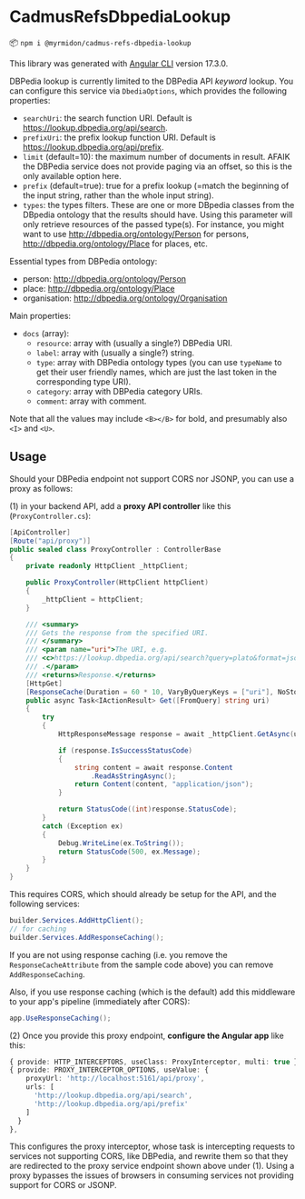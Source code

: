 # CadmusRefsDbpediaLookup

📦 `npm i @myrmidon/cadmus-refs-dbpedia-lookup`

This library was generated with [Angular CLI](https://github.com/angular/angular-cli) version 17.3.0.

DBPedia lookup is currently limited to the DBPedia API _keyword_ lookup. You can configure this service via `DbediaOptions`, which provides the following properties:

- `searchUri`: the search function URI. Default is <https://lookup.dbpedia.org/api/search>.
- `prefixUri`: the prefix lookup function URI. Default is <https://lookup.dbpedia.org/api/prefix>.
- `limit` (default=10): the maximum number of documents in result. AFAIK the DBPedia service does not provide paging via an offset, so this is the only available option here.
- `prefix` (default=true): true for a prefix lookup (=match the beginning of the input string, rather than the whole input string).
- `types`: the types filters. These are one or more DBpedia classes from the DBpedia ontology that the results should have. Using this parameter will only retrieve resources of the passed type(s). For instance, you might want to use <http://dbpedia.org/ontology/Person> for persons, <http://dbpedia.org/ontology/Place> for places, etc.

Essential types from DBPedia ontology:

- person: <http://dbpedia.org/ontology/Person>
- place: <http://dbpedia.org/ontology/Place>
- organisation: <http://dbpedia.org/ontology/Organisation>

Main properties:

- `docs` (array):
  - `resource`: array with (usually a single?) DBPedia URI.
  - `label`: array with (usually a single?) string.
  - `type`: array with DBPedia ontology types (you can use `typeName` to get their user friendly names, which are just the last token in the corresponding type URI).
  - `category`: array with DBPedia category URIs.
  - `comment`: array with comment.

Note that all the values may include `<B></B>` for bold, and presumably also `<I>` and `<U>`.

## Usage

Should your DBPedia endpoint not support CORS nor JSONP, you can use a proxy as follows:

(1) in your backend API, add a **proxy API controller** like this (`ProxyController.cs`):

```cs
[ApiController]
[Route("api/proxy")]
public sealed class ProxyController : ControllerBase
{
    private readonly HttpClient _httpClient;

    public ProxyController(HttpClient httpClient)
    {
        _httpClient = httpClient;
    }

    /// <summary>
    /// Gets the response from the specified URI.
    /// </summary>
    /// <param name="uri">The URI, e.g.
    /// <c>https://lookup.dbpedia.org/api/search?query=plato&format=json&maxResults=10</c>
    /// .</param>
    /// <returns>Response.</returns>
    [HttpGet]
    [ResponseCache(Duration = 60 * 10, VaryByQueryKeys = ["uri"], NoStore = false)]
    public async Task<IActionResult> Get([FromQuery] string uri)
    {
        try
        {
            HttpResponseMessage response = await _httpClient.GetAsync(uri);

            if (response.IsSuccessStatusCode)
            {
                string content = await response.Content
                    .ReadAsStringAsync();
                return Content(content, "application/json");
            }

            return StatusCode((int)response.StatusCode);
        }
        catch (Exception ex)
        {
            Debug.WriteLine(ex.ToString());
            return StatusCode(500, ex.Message);
        }
    }
}
```

This requires CORS, which should already be setup for the API, and the following services:

```cs
builder.Services.AddHttpClient();
// for caching
builder.Services.AddResponseCaching();
```

If you are not using response caching (i.e. you remove the `ResponseCacheAttribute` from the sample code above) you can remove `AddResponseCaching`.

Also, if you use response caching (which is the default) add this middleware to your app's pipeline (immediately after CORS):

```cs
app.UseResponseCaching();
```

(2) Once you provide this proxy endpoint, **configure the Angular app** like this:

```ts
{ provide: HTTP_INTERCEPTORS, useClass: ProxyInterceptor, multi: true },
{ provide: PROXY_INTERCEPTOR_OPTIONS, useValue: {
    proxyUrl: 'http://localhost:5161/api/proxy',
    urls: [
      'http://lookup.dbpedia.org/api/search',
      'http://lookup.dbpedia.org/api/prefix'
    ]
  }
},
```

This configures the proxy interceptor, whose task is intercepting requests to services not supporting CORS, like DBPedia, and rewrite them so that they are redirected to the proxy service endpoint shown above under (1). Using a proxy bypasses the issues of browsers in consuming services not providing support for CORS or JSONP.
